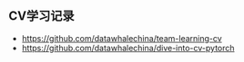## CV学习记录

- <https://github.com/datawhalechina/team-learning-cv>
- <https://github.com/datawhalechina/dive-into-cv-pytorch>
